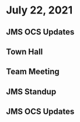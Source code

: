 # July 22, 2021

## JMS OCS Updates

## Town Hall

## Team Meeting

## JMS Standup

## JMS OCS Updates